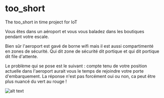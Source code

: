 # too_short
The too_short in time project for IoT

Vous êtes dans un aéroport et vous vous baladez dans les boutiques pendant votre escale.

Bien sûr l'aeroport est gavé de borne wifi mais il est aussi compartimenté en zones
de sécurité. Qui dit zone de sécurité dit portique et qui dit portique dit file d'attente.

Le problème qui se pose est le suivant : compte tenu de votre position actuelle dans l'aeroport
aurait vous le temps de rejoindre votre porte d'embarquement.
La réponse n'est pas forcément oui ou non, ca peut être plus nuancé du vert au rouge !

![alt text](https://github.com/too_short/gmenez/blob/main/wifi.jpg?raw=true)

